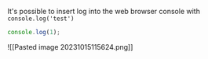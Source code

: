 It's possible to insert log into the web browser console with `console.log('test')`
```js
console.log(1);
```

![[Pasted image 20231015115624.png]]
